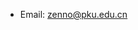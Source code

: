 - Email: zenno@pku.edu.cn

<!---
Fang6ang/Fang6ang is a ✨ special ✨ repository because its `README.md` (this file) appears on your GitHub profile.
You can click the Preview link to take a look at your changes.
--->
